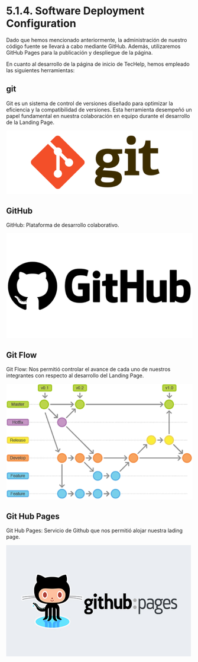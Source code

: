 # 5.1.4. Software Deployment Configuration

Dado que hemos mencionado anteriormente, la administración de nuestro código fuente se llevará a cabo mediante GitHub. Además, utilizaremos GitHub Pages para la publicación y despliegue de la página.

En cuanto al desarrollo de la página de inicio de TecHelp, hemos empleado las siguientes herramientas:

## git

Git es un sistema de control de versiones diseñado para optimizar la eficiencia y la compatibilidad de versiones. Esta herramienta desempeñó un papel fundamental en nuestra colaboración en equipo durante el desarrollo de la Landing Page.

![logo-git.png](img/logo-git.png)

## GitHub

GitHub: Plataforma de desarrollo colaborativo.

![logo-GitHub.png](img/logo-GitHub.png)

## Git Flow

Git Flow: Nos permitió controlar el avance de cada uno de nuestros
integrantes con respecto al desarrollo del Landing Page.

![GitFlow.png](img/GitFlow.png)

## Git Hub Pages

Git Hub Pages: Servicio de Github que nos permitió alojar nuestra
lading page.

![github-pages.png](img/github-pages.png)











































